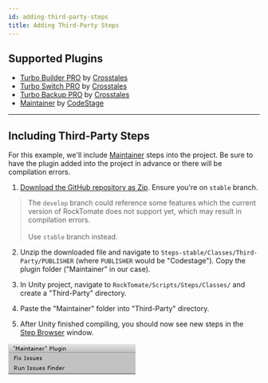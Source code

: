 ```yaml
---
id: adding-third-party-steps
title: Adding Third-Party Steps
---
```


## Supported Plugins

- [Turbo Builder PRO](https://assetstore.unity.com/packages/slug/98714) by [Crosstales](https://assetstore.unity.com/publishers/9785)
- [Turbo Switch PRO](https://assetstore.unity.com/packages/slug/60040) by [Crosstales](https://assetstore.unity.com/publishers/9785)
- [Turbo Backup PRO](https://assetstore.unity.com/packages/slug/98711) by [Crosstales](https://assetstore.unity.com/publishers/9785)
- [Maintainer](https://assetstore.unity.com/packages/slug/32199) by [CodeStage](https://assetstore.unity.com/publishers/3918)

---

## Including Third-Party Steps

For this example, we'll include [Maintainer](https://assetstore.unity.com/packages/slug/32199) steps into the project. Be sure to have the plugin added into the project in advance or there will be compilation errors.

1. [Download the GitHub repository as Zip](https://github.com/RockTomate/Steps). Ensure you're on `stable` branch.

> The `develop` branch could reference some features which the current version of RockTomate does not support yet, which may result in compilation errors.<br><br>
> Use `stable` branch instead.

2. Unzip the downloaded file and navigate to `Steps-stable/Classes/Third-Party/PUBLISHER` (where `PUBLISHER` would be "Codestage"). Copy the plugin folder ("Maintainer" in our case).

3. In Unity project, navigate to `RockTomate/Scripts/Steps/Classes/` and create a "Third-Party" directory.
4. Paste the "Maintainer" folder into "Third-Party" directory.
5. After Unity finished compiling, you should now see new steps in the [Step Browser](ui/step-browser-window.md) window.

![](/assets/advanced/third-party-step-added.png)
